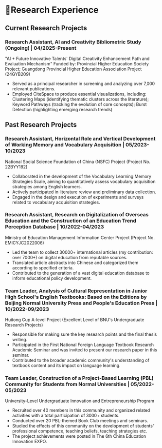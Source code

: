 # 🔬Research Experience

## Current Research Projects

### Research Assistant, AI and Creativity Bibliometric Study (Ongoing) | 04/2025-Present
"AI + Future Innovative Talents' Digital Creativity Enhancement Path and Evaluation Mechanism" Funded by: Provincial Higher Education Society Project; Guangdong Provincial Higher Education Association Project (24GYB209)
- Served as a principal researcher in screening and analyzing over 7,000 relevant publications.
- Employed CiteSpace to produce essential visualizations, including: Clustering Maps (identifying thematic clusters across the literature); Keyword Pathways (tracking the evolution of core concepts); Burst Detection (highlighting emerging research trends)

## Past Research Projects

### Research Assistant, Horizontal Role and Vertical Development of Working Memory and Vocabulary Acquisition | 05/2023-10/2023
National Social Science Foundation of China (NSFC) Project (Project No. 22BYY182)
- Collaborated in the development of the Vocabulary Learning Memory Strategies Scale, aiming to quantitatively assess vocabulary acquisition strategies among English learners.
- Actively participated in literature review and preliminary data collection.
- Engaged in the design and execution of experiments and surveys related to vocabulary acquisition strategies.

### Research Assistant, Research on Digitalization of Overseas Education and the Construction of an Education Trend Perception Database | 10/2022-04/2023
Ministry of Education Management Information Center Project (Project No. EMICYJC2022006)

- Led the team to collect 30000+ international articles (my contribution: over 7000+) on digital education from reputable sources.
- Translated article abstracts into Chinese and categorized them according to specified criteria.
- Contributed to the generation of a vast digital education database to inform educational policy development.

### Team Leader, Analysis of Cultural Representation in Junior High School's English Textbooks: Based on the Editions by Beijing Normal University Press and People's Education Press  | 10/2022-09/2023
Huitong Cup A-level Project (Excellent Level of BNU's Undergraduate Research Projects)

- Responsible for making sure the key research points and the final thesis writing.
- Participated in the First National Foreign Language Textbook Research Academic Seminar and was invited to present our research paper in this seminar.
- Contributed to the broader academic community's understanding of textbook content and its impact on language learning.

### Team Leader, Construction of a Project-Based Learning (PBL) Community for Students from Normal Universities | 05/2022-05/2023
University-Level Undergraduate Innovation and Entrepreneurship Program

- Recruited over 40 members in this community and organized related activities with a total participation of 3000+ students.
- Conducted over 20 PBL-themed Book Club meetings and seminars.
- Studied the effects of this community on the development of students' professional competence, teaching beliefs, teaching strategies etc.
- The project achievements were posted in The 6th China Education Innovation EXPO. 
